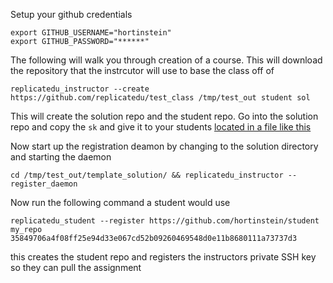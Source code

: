 
Setup your github credentials
```
export GITHUB_USERNAME="hortinstein"
export GITHUB_PASSWORD="******"
```

The following will walk you through creation of a course.  This will download the repository that the instrcutor will use to base the class off of

```
replicatedu_instructor --create https://github.com/replicatedu/test_class /tmp/test_out student sol
```
This will create the solution repo and the student repo.  Go into the solution repo and copy the ```sk``` and give it to your students 
[located in a file like this](https://github.com/hortinstein/sol/blob/master/coord_keys.toml)

Now start up the registration deamon by changing to the solution directory and starting the daemon
```
cd /tmp/test_out/template_solution/ && replicatedu_instructor --register_daemon
```

Now run the following command a student would use
```
replicatedu_student --register https://github.com/hortinstein/student my_repo 35849706a4f08ff25e94d33e067cd52b09260469548d0e11b8680111a73737d3
```
this creates the student repo and registers the instructors private SSH key so they can pull the assignment
